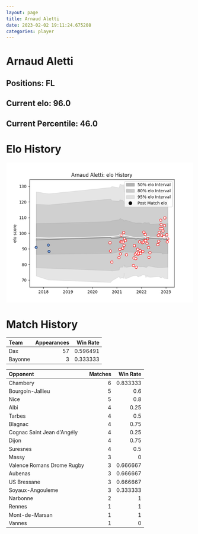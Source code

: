 ```yaml
---  
layout: page  
title: Arnaud Aletti  
date: 2023-02-02 19:11:24.675208  
categories: player  
---
```

# Arnaud Aletti

## Positions: FL

## Current elo: 96.0

## Current Percentile: 46.0

# Elo History


![elo history](history_ArnaudAletti.png)
# Match History


| Team    |   Appearances |   Win Rate |
|:--------|--------------:|-----------:|
| Dax     |            57 |   0.596491 |
| Bayonne |             3 |   0.333333 |

| Opponent                   |   Matches |   Win Rate |
|:---------------------------|----------:|-----------:|
| Chambery                   |         6 |   0.833333 |
| Bourgoin-Jallieu           |         5 |   0.6      |
| Nice                       |         5 |   0.8      |
| Albi                       |         4 |   0.25     |
| Tarbes                     |         4 |   0.5      |
| Blagnac                    |         4 |   0.75     |
| Cognac Saint Jean d'Angély |         4 |   0.25     |
| Dijon                      |         4 |   0.75     |
| Suresnes                   |         4 |   0.5      |
| Massy                      |         3 |   0        |
| Valence Romans Drome Rugby |         3 |   0.666667 |
| Aubenas                    |         3 |   0.666667 |
| US Bressane                |         3 |   0.666667 |
| Soyaux-Angouleme           |         3 |   0.333333 |
| Narbonne                   |         2 |   1        |
| Rennes                     |         1 |   1        |
| Mont-de-Marsan             |         1 |   1        |
| Vannes                     |         1 |   0        |